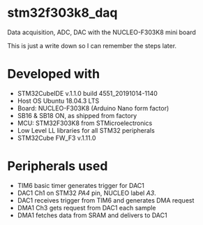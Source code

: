 # stm32f303k8_daq
Data acquisition, ADC, DAC with the NUCLEO-F303K8 mini board

This is just a write down so I can remember the steps later.

# Developed with
- STM32CubeIDE v.1.1.0 build 4551_20191014-1140
- Host OS Ubuntu 18.04.3 LTS
- Board: NUCLEO-F303K8 (Arduino Nano form factor) 
- SB16 & SB18 ON, as shipped from factory
- MCU: STM32F303K8 from STMicroelectronics
- Low Level LL libraries for all STM32 peripherals
- STM32Cube FW_F3 v.1.11.0

# Peripherals used
- TIM6 basic timer generates trigger for DAC1
- DAC1 Ch1 on STM32 _PA4_ pin, NUCLEO label _A3_.
- DAC1 receives trigger from TIM6 and generates DMA request
- DMA1 Ch3 gets request from DAC1 each sample
- DMA1 fetches data from SRAM and delivers to DAC1

